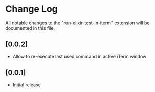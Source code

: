 # Change Log

All notable changes to the "run-elixir-test-in-iterm" extension will be documented in this file.

## [0.0.2]

- Allow to re-execute last used command in active iTerm window

## [0.0.1]

- Initial release